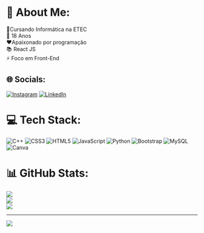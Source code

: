 # 💫 About Me:
🔭Cursando Informática na ETEC<br>🤝 18 Anos<br>❤️Apaixonado por programação<br>📚 React JS<br>⚡ Foco em Front-End


## 🌐 Socials:
[![Instagram](https://img.shields.io/badge/Instagram-%23E4405F.svg?logo=Instagram&logoColor=white)](https://instagram.com/gabrielfula) [![LinkedIn](https://img.shields.io/badge/LinkedIn-%230077B5.svg?logo=linkedin&logoColor=white)](https://linkedin.com/in/GabrielFulaneto) 

# 💻 Tech Stack:
![C++](https://img.shields.io/badge/c++-%2300599C.svg?style=for-the-badge&logo=c%2B%2B&logoColor=white) ![CSS3](https://img.shields.io/badge/css3-%231572B6.svg?style=for-the-badge&logo=css3&logoColor=white) ![HTML5](https://img.shields.io/badge/html5-%23E34F26.svg?style=for-the-badge&logo=html5&logoColor=white) ![JavaScript](https://img.shields.io/badge/javascript-%23323330.svg?style=for-the-badge&logo=javascript&logoColor=%23F7DF1E) ![Python](https://img.shields.io/badge/python-3670A0?style=for-the-badge&logo=python&logoColor=ffdd54) ![Bootstrap](https://img.shields.io/badge/bootstrap-%23563D7C.svg?style=for-the-badge&logo=bootstrap&logoColor=white) ![MySQL](https://img.shields.io/badge/mysql-%2300f.svg?style=for-the-badge&logo=mysql&logoColor=white) ![Canva](https://img.shields.io/badge/Canva-%2300C4CC.svg?style=for-the-badge&logo=Canva&logoColor=white)
# 📊 GitHub Stats:
![](https://github-readme-stats.vercel.app/api?username=gabrielfula&theme=dark&hide_border=false&include_all_commits=false&count_private=false)<br/>
![](https://github-readme-streak-stats.herokuapp.com/?user=gabrielfula&theme=dark&hide_border=false)<br/>
![](https://github-readme-stats.vercel.app/api/top-langs/?username=gabrielfula&theme=dark&hide_border=false&include_all_commits=false&count_private=false&layout=compact)

---
[![](https://visitcount.itsvg.in/api?id=gabrielfula&icon=2&color=1)](https://visitcount.itsvg.in)

<!-- Proudly created with GPRM ( https://gprm.itsvg.in ) -->
